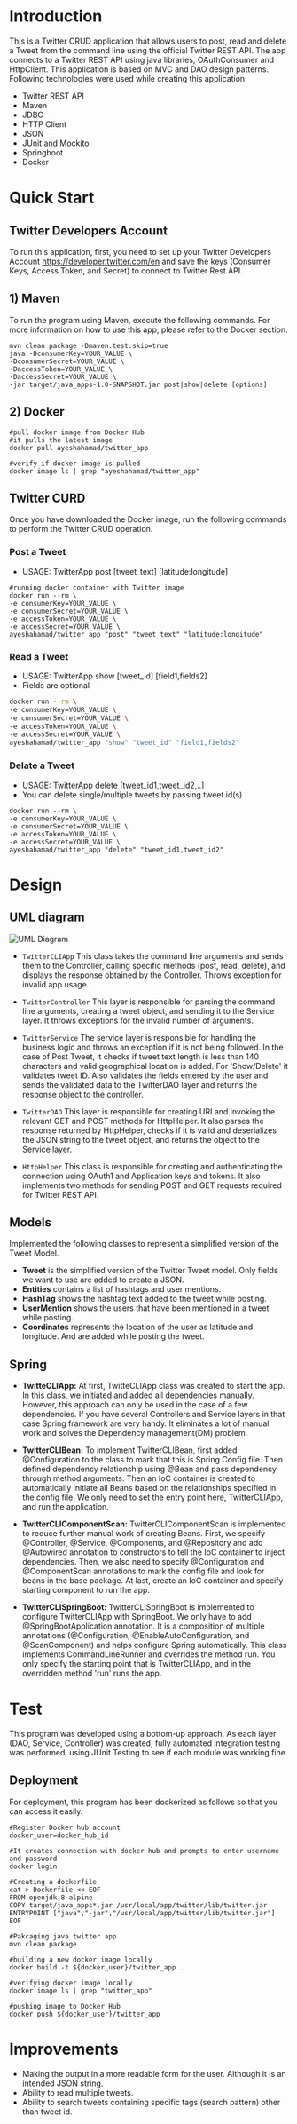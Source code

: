 # Introduction

This is a Twitter CRUD application that allows users to post, read and delete a Tweet from the command line using the official Twitter REST API. The app connects to a Twitter REST API using java libraries, OAuthConsumer and HttpClient. This application is based on MVC and DAO design patterns. Following technologies were used while creating this application:
- Twitter REST API
- Maven
- JDBC
- HTTP Client
- JSON
- JUnit and Mockito
- Springboot
- Docker

# Quick Start

## Twitter Developers Account
To run this application, first, you need to set up your Twitter Developers Account https://developer.twitter.com/en and save the keys (Consumer Keys, Access Token, and Secret) to connect to Twitter Rest API.

## 1) Maven
To run the program using Maven, execute the following commands. For more information on how to use this app, please refer to the Docker section.
```shell
mvn clean package -Dmaven.test.skip=true
java -DconsumerKey=YOUR_VALUE \
-DconsumerSecret=YOUR_VALUE \
-DaccessToken=YOUR_VALUE \
-DaccessSecret=YOUR_VALUE \
-jar target/java_apps-1.0-SNAPSHOT.jar post|show|delete [options]
```
## 2) Docker
```shell
#pull docker image from Docker Hub
#it pulls the latest image
docker pull ayeshahamad/twitter_app

#verify if docker image is pulled
docker image ls | grep "ayeshahamad/twitter_app"
```
## Twitter CURD 
Once you have downloaded the Docker image, run the following commands to perform the Twitter CRUD operation.

### Post a Tweet
- USAGE: TwitterApp post [tweet_text] [latitude:longitude]
```shell
#running docker container with Twitter image
docker run --rm \ 
-e consumerKey=YOUR_VALUE \ 
-e consumerSecret=YOUR_VALUE \ 
-e accessToken=YOUR_VALUE \ 
-e accessSecret=YOUR_VALUE \ 
ayeshahamad/twitter_app "post" "tweet_text" "latitude:longitude"
```
### Read a Tweet
- USAGE: TwitterApp show [tweet_id] [field1,fields2]
- Fields are optional
````bash
docker run --rm \ 
-e consumerKey=YOUR_VALUE \ 
-e consumerSecret=YOUR_VALUE \ 
-e accessToken=YOUR_VALUE \ 
-e accessSecret=YOUR_VALUE \ 
ayeshahamad/twitter_app "show" "tweet_id" "field1,fields2"
````
### Delate a Tweet
- USAGE: TwitterApp delete [tweet_id1,tweet_id2,..]
- You can delete single/multiple tweets by passing tweet id(s)
```shell
docker run --rm \ 
-e consumerKey=YOUR_VALUE \ 
-e consumerSecret=YOUR_VALUE \ 
-e accessToken=YOUR_VALUE \ 
-e accessSecret=YOUR_VALUE \ 
ayeshahamad/twitter_app "delete" "tweet_id1,tweet_id2"
```
# Design
## UML diagram
![UML Diagram](assets/twitter.png)

- `TwitterCLIApp` This class takes the command line arguments and sends them to the Controller, calling specific methods (post, read, delete), and displays the response obtained by the Controller. Throws exception for invalid app usage.


- `TwitterController` This layer is responsible for parsing the command line arguments, creating a tweet object, and sending it to the Service layer. It throws exceptions for the invalid number of arguments. 


- `TwitterService` The service layer is responsible for handling the business logic and throws an exception if it is not being followed. In the case of Post Tweet, it checks if tweet text length is less than 140 characters and valid geographical location is added. For 'Show/Delete' it validates tweet ID. Also validates the fields entered by the user and sends the validated data to the TwitterDAO layer and returns the response object to the controller.


- `TwitterDAO` This layer is responsible for creating URI and invoking the relevant GET and POST methods for HttpHelper. It also parses the response returned by HttpHelper, checks if it is valid and deserializes the JSON string to the tweet object, and returns the object to the Service layer.


- `HttpHelper` This class is responsible for creating and authenticating the connection using OAuth1 and Application keys and tokens. It also implements two methods for sending POST and GET requests required for Twitter REST API.

## Models
Implemented the following classes to represent a simplified version of the Tweet Model.

- **Tweet** is the simplified version of the Twitter Tweet model. Only fields we want to use are added to create a JSON.
- **Entities** contains a list of hashtags and user mentions.
- **HashTag** shows the hashtag text added to the tweet while posting.
- **UserMention** shows the users that have been mentioned in a tweet while posting.
- **Coordinates** represents the location of the user as latitude and longitude. And are added while posting the tweet.

## Spring
- **TwitteCLIApp:** At first, TwitteCLIApp class was created to start the app. In this class, we initiated and added all dependencies manually. However, this approach can only be used in the case of a few dependencies. If you have several Controllers and Service layers in that case Spring framework are very handy. It eliminates a lot of manual work and solves the Dependency management(DM) problem.


- **TwitterCLIBean:** To implement TwitterCLIBean, first added @Configuration to the class to mark that this is Spring Config file. Then defined dependency relationship using @Bean and pass dependency through method arguments. Then an IoC container is created to automatically initiate all Beans based on the relationships specified in the config file. We only need to set the entry point here, TwitterCLIApp, and run the application.


- **TwitterCLIComponentScan:** TwitterCLIComponentScan is implemented to reduce further manual work of creating Beans. First, we specify @Controller, @Service, @Components, and @Repository and add @Autowired annotation to constructors to tell the IoC container to inject dependencies. Then, we also need to specify @Configuration and @ComponentScan annotations to mark the config file and look for beans in the base package. At last, create an IoC container and specify starting component to run the app.


- **TwitterCLISpringBoot:** TwitterCLISpringBoot is implemented to configure TwitterCLIApp with SpringBoot. We only have to add @SpringBootApplication annotation. It is a composition of multiple annotations (@Configuration, @EnableAutoConfiguration, and @ScanComponent) and helps configure Spring automatically. This class implements CommandLineRunner and overrides the method run. You only specify the starting point that is TwitterCLIApp, and in the overridden method 'run' runs the app.

# Test
This program was developed using a bottom-up approach. As each layer (DAO, Service, Controller) was created, fully automated integration testing was performed, using JUnit Testing to see if each module was working fine.

## Deployment
For deployment, this program has been dockerized as follows so that you can access it easily.

```shell
#Register Docker hub account
docker_user=docker_hub_id

#It creates connection with docker hub and prompts to enter username and password
docker login 

#Creating a dockerfile
cat > Dockerfile << EOF
FROM openjdk:8-alpine
COPY target/java_apps*.jar /usr/local/app/twitter/lib/twitter.jar
ENTRYPOINT ["java","-jar","/usr/local/app/twitter/lib/twitter.jar"]
EOF

#Pakcaging java twitter app
mvn clean package

#building a new docker image locally
docker build -t ${docker_user}/twitter_app .

#verifying docker image locally
docker image ls | grep "twitter_app"

#pushing image to Docker Hub
docker push ${docker_user}/twitter_app
```

# Improvements
- Making the output in a more readable form for the user. Although it is an intended JSON string.
- Ability to read multiple tweets.
- Ability to search tweets containing specific tags (search pattern) other than tweet id.